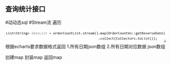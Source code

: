 ## 查询统计接口

#动动态sql
#Stream流 遍历
 
 ![](image/Pasted%20image%2020221107093614.png)
根据echarts要求数据格式返回
1.所有日期json数组
2.所有日期对应数据 json数组 

创建map
封装map
返回map


